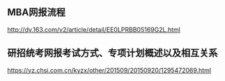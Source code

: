## MBA网报流程
http://dy.163.com/v2/article/detail/EE0LPRBB05169G2L.html

## 研招统考网报考试方式、专项计划概述以及相互关系
https://yz.chsi.com.cn/kyzx/other/201509/20150920/1295472069.html